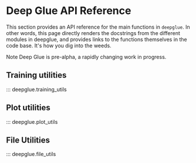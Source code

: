 # Deep Glue API Reference
This section provides an API reference for the main functions in `deepglue`. In other words, this page directly renders the docstrings from the different modules in deepglue, and provides links to the functions themselves in the code base. It's how you dig into the weeds. 

Note Deep Glue is pre-alpha, a rapidly changing work in progress.  

## Training utilities

::: deepglue.training_utils

## Plot utilities

::: deepglue.plot_utils

## File Utilities

::: deepglue.file_utils